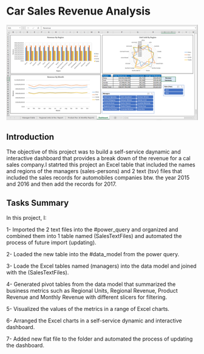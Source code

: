 # Car Sales Revenue Analysis
![](Images/dashboard.PNG)
## Introduction
The objective of this project was to build a self-service daynamic and interactive dashboard that provides a break down of the revenue for a cal sales company.I statrted this project an Excel table that included the names and regions of the managers (sales-persons) and 2 text (tsv) files that included the sales records for automobiles companies btw. the year 2015 and 2016 and then add the records for 2017. 


## Tasks Summary
In this project, I:

1- Imported the 2 text files into the #power_query and organized and combined them into 1 table named (SalesTextFiles) and automated the process of future import (updating).

2- Loaded the new table into the #data_model from the power query.

3- Loade the Excel tables named (managers) into the data model and joined with the (SalesTextFiles).


4- Generated pivot tables from the data model that summarized the business metrics such as Regional Units, Regional Revenue, Product Revenue and Monthly Revenue  with different slicers for filtering.


5- Visualized the values of the metrics in a range of Excel charts.

6- Arranged the Excel charts in a self-service dynamic and interactive dashboard.

7- Added new flat file to the folder and automated the process of updating the dashboard.



